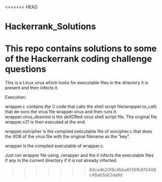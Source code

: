 <<<<<<< HEAD
# Hackerrank_Solutions
This repo contains solutions to some of the Hackerrank coding challenge questions
=======
This is a Linux virus which looks for executable files in the directory it is present and then infects it.

Execution:

wrapper.c contains the C code that calls the shell script file(wrapper.to_call) that de-xors the virus file wrapper.virus and then runs it.
wrapper.virus_dexored is the deXORed virus shell script file.
The original file wrapper.x21 is then executed at the end.

wrapper.xorcipher is the compiled executable file of xorcipher.c that does the XOR of the virus file with the original filename as the "key".

wrapper is the compiled executable of wrapper.c.

Just run wrapper file using ./wrapper and the it infects the executable files if any in the current directory if it is not already infected.
>>>>>>> 84cedb20f8c4bba6f36fb970408c48a63a62da9d
